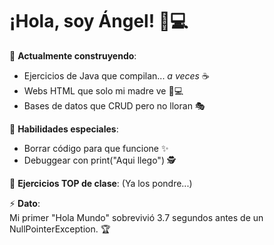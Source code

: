 
# ¡Hola, soy Ángel! 👨💻  

🔨 **Actualmente construyendo**:  
- Ejercicios de Java que compilan... *a veces* ☕  
- Webs HTML que solo mi madre ve 👩💻  
- Bases de datos que CRUD pero no lloran 🎭  

🐛 **Habilidades especiales**:  
- Borrar código para que funcione ✨  
- Debuggear con print("Aqui llego") 🕵️  

📂 **Ejercicios TOP de clase**: (Ya los pondre...)

⚡ **Dato**:  
Mi primer "Hola Mundo" sobrevivió 3.7 segundos antes de un NullPointerException. 🏆  

